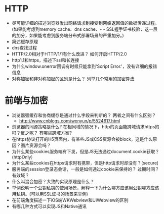 # HTTP
- 尽可能详细的描述浏览器发出网络请求到接受到网络返回值的数据传递过程。(如果能考虑到memory cache、dns cache、- - SSL握手证书校验，这一层的加分，如果能考虑到服务端分布式部署场景的严重加分。)
- 简述缓存原理
- dns查找过程
- HTTP/2.0相对于HTTP/1/1有什么改进？ 如何开启HTTP/2.0
- http1.1和https，描述下ssl和长连接
- 为什么window.onerror回调有时候只能拿到'Script Error.'，没有详细的报错信息
- 对称加密和非对称加密的区别是什么？ 列举几个常用的加密算法
  
# 前端与加密
- 浏览器强缓存和协商缓存是通过什么字段来判断的？ 两者之间有什么区别？
  - http://www.cnblogs.com/wonyun/p/5524617.html
- 浏览器的同源策略是什么? 在相同域的情况下，http的页面能跨域请求https的吗？反之呢？ 有哪些跨域方案?
- 在https协议打开的H5页面内，有某些JS或CSS资源会被block，这是什么原因？图片资源会吗？
- 为什么某些cookies服务端有下发，但是JS无法通过document.cookie获取？(httpOnly)
- 为什么某些cookies在https请求时有携带，但是http请求时却没有？(secure)
- 服务端的session登录态会话，一般是如何通过cookie来保持的？ 过期时间？有效域？
- 什么叫混合加密？大致的实现原理是什么？
- 举例说明一个公钥私钥的使用场景，解释一下为什么哪方应该用公钥哪方应该用私钥。(可以用SSL证书的场景来举例)
- 在前端角度描述一下iOS端WKWebview和UIWebview的区别
- 有哪几种方式可以实现JS和Native通讯